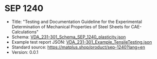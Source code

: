 # SEP 1240
- Title: "Testing and Documentation Guideline for the Experimental Determination of Mechanical Properties of Steel Sheets for CAE-Calculations"
- Schema: [VDA_231-301_Schema_SEP_1240_plasticity.json](./VDA_231-301_Schema_SEP_1240_plasticity.json)
- Example test report JSON: [VDA_231-301_Example_TensileTesting.json](./VDA_231-301_Example_TensileTesting.json)
- Standard source: https://matplus.shop/product/sep-1240?lang=en
- Version: 0.0.1
